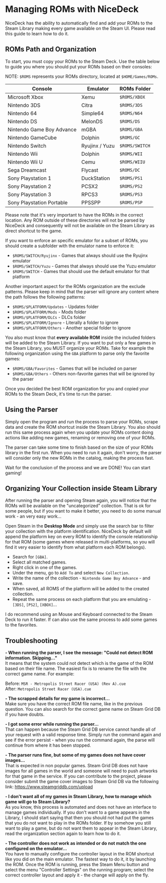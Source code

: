 # Managing ROMs with NiceDeck

NiceDeck has the ability to automatically find and add your ROMs to the Steam Library making every game available on the Steam UI. Please read this guide to learn how to do it.

## ROMs Path and Organization

To start, you must copy your ROMs to the Steam Deck. Use the table below to guide you where you should put your ROMs based on their consoles:

NOTE: ``$ROMS`` represents your ROMs directory, located at ``$HOME/Games/ROMs``.

| Console                   | Emulator        | ROMs Folder      |
|---------------------------|-----------------|------------------|
| Microsoft Xbox            | Xemu            | ``$ROMS/XBOX``   |
| Nintendo 3DS              | Citra           | ``$ROMS/3DS``    |
| Nintendo 64               | Simple64        | ``$ROMS/N64``    |
| Nintendo DS               | MelonDS         | ``$ROMS/DS``     |
| Nintendo Game Boy Advance | mGBA            | ``$ROMS/GBA``    |
| Nintendo GameCube         | Dolphin         | ``$ROMS/GC``     |
| Nintendo Switch           | Ryujinx / Yuzu  | ``$ROMS/SWITCH`` |
| Nintendo Wii              | Dolphin         | ``$ROMS/WII``    |
| Nintendo Wii U            | Cemu            | ``$ROMS/WIIU``   |
| Sega Dreamcast            | Flycast         | ``$ROMS/DC``     |
| Sony Playstation 1        | DuckStation     | ``$ROMS/PS1``    |
| Sony Playstation 2        | PCSX2           | ``$ROMS/PS2``    |
| Sony Playstation 3        | RPCS3           | ``$ROMS/PS3``    |
| Sony Playstation Portable | PPSSPP          | ``$ROMS/PSP``    |

Please note that it's very important to have the ROMs in the correct location. Any ROM outside of these directories will not be parsed by NiceDeck and consequently will not be available on the Steam Library as direct shortcut to the game.

If you want to enforce an specific emulator for a subset of ROMs, you should create a subfolder with the emulator name to enforce it:

- ``$ROMS/SWITCH/Ryujinx`` - Games that always should use the Ryujinx emulator
- ``$ROMS/SWITCH/Yuzu`` - Games that always should use the Yuzu emulator
- ``$ROMS/SWITCH`` - Games that should use the default emulator for that platform

Another important aspect for the ROMs organization are the exclude patterns. Please keep in mind that the parser will ignore any content where the path follows the following patterns:

- ``$ROMS/$PLATFORM/Updates`` - Updates folder
- ``$ROMS/$PLATFORM/Mods`` - Mods folder
- ``$ROMS/$PLATFORM/DLCs`` - DLCs folder
- ``$ROMS/$PLATFORM/Ignore`` - Literally a folder to ignore
- ``$ROMS/$PLATFORM/Others`` - Another special folder to ignore

You also must know that **every available ROM** inside the included folders will be added to the Steam Library. If you want to put only a few games in the Steam Library, you MUST organize your ROMs. Take for example the following organization using the ``GBA`` platform to parse only the favorite games:

- ``$ROMS/GBA/Favorites`` - Games that will be included on parser
- ``$ROMS/GBA/Others`` - Others non-favorite games that will be ignored by the parser

Once you decided the best ROM organization for you and copied your ROMs to the Steam Deck, it's time to run the parser.

## Using the Parser

Simply open the program and run the process to parse your ROMs, scrape data and create the ROM shortcut inside the Steam Library. You also should run this same process again when you update your ROMs content doing actions like adding new games, renaming or removing one of your ROMs.

The parser can take some time to finish based on the size of your ROMs library in the first run. When you need to run it again, don't worry, the parser will consider only the new ROMs in the catalog, making the process fast.

Wait for the conclusion of the process and we are DONE! You can start gaming!

## Organizing Your Collection inside Steam Library

After running the parser and opening Steam again, you will notice that the ROMs will be available on the "uncategorized" collection. That is ok for some people, but if you want to make it better, you need to do some manual work - an very easy work...

Open Steam in the **Desktop Mode** and simply use the search bar to filter your collection with the platform identification. NiceDeck by default will append the platform key on every ROM to identify the console relationship for that ROM (some games where released in multi-platforms, so you will find it very easier to identify from what platform each ROM belongs).

- Search for ``[GBA]``. 
- Select all matched games.
- Right click in one of the games.
- Under the menu, go to ``Add To`` and select ``New Collection``.
- Write the name of the collection - ``Nintendo Game Boy Advance`` - and save.
- When saved, all ROMS of the platform will be added to the created collection.
- Repeat the same process on each platform that you are emulating - ``[3DS]``, ``[PS2]``, ``[XBOX]``...

I do recommend using an Mouse and Keyboard connected to the Steam Deck to run it faster. If can also use the same process to add some games to the favorites.

## Troubleshooting

**- When running the parser, I see the message: "Could not detect ROM information. Skipping..."**\
It means that the system could not detect which is the game of the ROM based on their file name. The easiest fix is to rename the file with the correct game name. For example:

Before: ``MSR - Metropolis Street Racer (USA) (Rev A).cue``\
After: ``Metropolis Street Racer (USA).cue``

**- The scrapped details for my game is incorrect...**\
Make sure you have the correct ROM file name, like in the previous question. You can also search for the correct game name on Steam Grid DB if you have doubts.

**- I got some error while running the parser...**\
That can happen because the Steam Grid DB service cannot handle all of your request with a valid response time. Simply run the command again and see if the error persist - when you run the command again, the parse will continue from where it has been stopped.

**- The parser runs fine, but some of my games does not have cover images...**\
That is expected in non popular games. Steam Grid DB does not have images for all games in the world and someone will need to push artworks for that game in the service. If you can contribute to the project, please consider submit the game cover images to Steam Grid DB via the following link: <https://www.steamgriddb.com/upload>

**- I don't want all of my games in Steam Library, how to manage which game will go to Steam Library?**\
As you know, this process is automated and does not have an interface to manage games individually. If you don't want to a game appears in the Library, I should start saying that then you should not had put the games that you do not want to play in the ROMs folder. If by somehow you still want to play a game, but do not want them to appear in the Steam Library, read the organization section again to learn how to do it.

**- The controller does not work as intended or do not match the one configured on the emulator...**\
You have to manually configure the controller layout in the ROM shortcut like you did on the main emulator. The fastest way to do it, it by launching the ROM. Once the ROM is running, press the Steam Menu button and select the menu "Controller Settings" on the running program; select the correct controller layout and apply it - the change will apply on the fly.